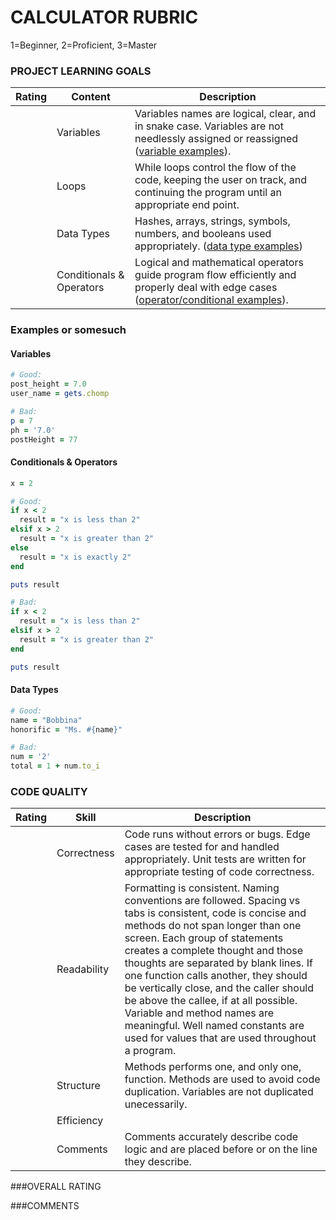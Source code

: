 # CALCULATOR RUBRIC

1=Beginner, 2=Proficient, 3=Master

### PROJECT LEARNING GOALS

| Rating | Content           | Description
|--------|-------------------|-----------------------------------------------------------
|        | Variables                | Variables names are logical, clear, and in snake case. Variables are not needlessly assigned or reassigned ([variable examples](#variables)).
|        | Loops                    | While loops control the flow of the code, keeping the user on track, and continuing the program until an appropriate end point.
|        | Data Types               | Hashes, arrays, strings, symbols, numbers, and booleans used appropriately. ([data type examples](#data-types))
|        | Conditionals & Operators | Logical and mathematical operators guide program flow efficiently and properly deal with edge cases ([operator/conditional examples](#conditional--operators)).

### Examples or somesuch

#### Variables
```ruby
# Good:
post_height = 7.0
user_name = gets.chomp

# Bad:
p = 7
ph = '7.0'
postHeight = 77
```

#### Conditionals & Operators
```ruby
x = 2

# Good:
if x < 2
  result = "x is less than 2"
elsif x > 2
  result = "x is greater than 2"
else
  result = "x is exactly 2"
end

puts result

# Bad:
if x < 2
  result = "x is less than 2"
elsif x > 2
  result = "x is greater than 2"
end

puts result

```

#### Data Types
```ruby
# Good:
name = "Bobbina"
honorific = "Ms. #{name}"

# Bad:
num = '2'
total = 1 + num.to_i
```


### CODE QUALITY

| Rating | Skill          | Description
|--------|----------------|-----------------------------------------------------------
|        | Correctness    | Code runs without errors or bugs. Edge cases are tested for and handled appropriately. Unit tests are written for appropriate testing of code correctness.
|        | Readability    | Formatting is consistent. Naming conventions are followed. Spacing vs tabs is consistent, code is concise and methods do not span longer than one screen. Each group of statements creates a complete thought and those thoughts are separated by blank lines. If one function calls another, they should be vertically close, and the caller should be above the callee, if at all possible. Variable and method names are meaningful. Well named constants are used for values that are used throughout a program. 
|        | Structure      | Methods performs one, and only one, function. Methods are used to avoid code duplication. Variables are not duplicated unecessarily.
|        | Efficiency     |
|        | Comments       | Comments accurately describe code logic and are placed before or on the line they describe.


###OVERALL RATING



###COMMENTS
